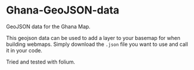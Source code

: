 # Ghana-GeoJSON-data
GeoJSON data for the Ghana Map. 

This geojson data can be used to add a layer to your basemap for when building webmaps.
Simply download the ```.json``` file you want to use and call it in your code.

Tried and tested with folium.
